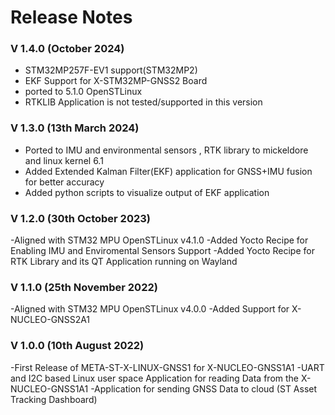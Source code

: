 # Release Notes

### V 1.4.0 (October 2024)
- STM32MP257F-EV1 support(STM32MP2)
- EKF Support for X-STM32MP-GNSS2 Board
- ported to 5.1.0 OpenSTLinux
- RTKLIB Application is not tested/supported in this version


### V 1.3.0 (13th March 2024)
- Ported to IMU and environmental sensors , RTK library to mickeldore and linux kernel 6.1
- Added Extended Kalman Filter(EKF) application for GNSS+IMU fusion for better accuracy
- Added python scripts to visualize output of EKF application

### V 1.2.0 (30th October 2023)
-Aligned with STM32 MPU OpenSTLinux v4.1.0
-Added Yocto Recipe for Enabling IMU and Enviromental Sensors Support
-Added Yocto Recipe for RTK Library and its QT Application running on Wayland

### V 1.1.0 (25th November 2022)
-Aligned with STM32 MPU OpenSTLinux v4.0.0
-Added Support for X-NUCLEO-GNSS2A1

### V 1.0.0 (10th August 2022)
-First Release of META-ST-X-LINUX-GNSS1 for X-NUCLEO-GNSS1A1
-UART and I2C based Linux user space Application for reading Data from the X-NUCLEO-GNSS1A1
-Application for sending GNSS Data to cloud (ST Asset Tracking Dashboard)
